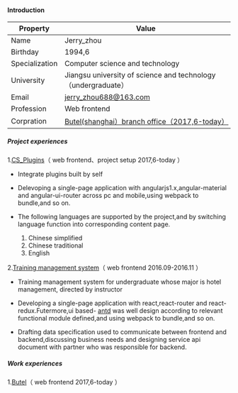 #### Introduction

|Property|Value|
|--|--|
|Name|Jerry_zhou|
|Birthday|1994,6|
|Specialization|Computer science and technology   |
|University|Jiangsu university of science and technology（undergraduate）  |
|Email|jerry_zhou688@163.com  |
|Profession|Web frontend|
|Corpration|[Butel(shanghai）branch office（2017,6-today）](http://www.butel.com)|

##### Project experiences
1.[CS_Plugins](#!/zh-CN/home)（ web frontend、project setup 2017,6-today ）

* Integrate plugins built by self
* Delevoping a single-page application with angularjs1.x,angular-material and angular-ui-router across pc and mobile,using webpack to bundle,and so on.

* The following languages are supported by the project,and by switching language function into corresponding content page.
    1. Chinese simplified
    2. Chinese traditional
    3. English

2.[Training management system](https://github.com/zhouchangsheng/shixun)（ web frontend 2016.09-2016.11 ）

- Training management system for undergraduate whose major is hotel management, directed by instructor

- Developing a single-page application with react,react-router and react-redux.Futermore,ui based- [antd](https://ant.design) was well design according to relevant functional module defined,and using webpack to bundle,and so on.
- Drafting data specification used to communicate between frontend and backend,discussing business needs and designing service api document with partner who was responsible for backend.

##### Work experiences
1.[Butel](http://www.butel.com)（ web frontend 2017,6-today ）
